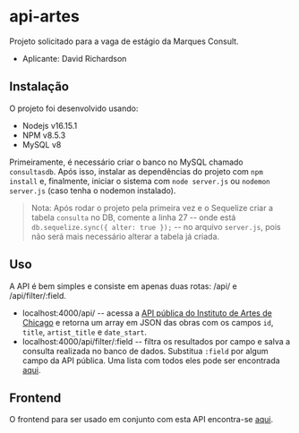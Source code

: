 # api-artes

Projeto solicitado para a vaga de estágio da Marques Consult.

- Aplicante: David Richardson

## Instalação

O projeto foi desenvolvido usando:

- Nodejs v16.15.1
- NPM v8.5.3
- MySQL v8

Primeiramente, é necessário criar o banco no MySQL chamado `consultasdb`. Após isso, instalar as dependências do projeto com `npm install` e, finalmente, iniciar o sistema com `node server.js` ou `nodemon server.js` (caso tenha o nodemon instalado).

> Nota: Após rodar o projeto pela primeira vez e o Sequelize criar a tabela `consulta` no DB, comente a linha 27 -- onde está `db.sequelize.sync({ alter: true });` -- no arquivo `server.js`, pois não será mais necessário alterar a tabela já criada.

## Uso

A API é bem simples e consiste em apenas duas rotas: /api/ e /api/filter/:field.

- localhost:4000/api/ -- acessa a [API pública do Instituto de Artes de Chicago](https://www.artic.edu/open-access/public-api) e retorna um array em JSON das obras com os campos `id`, `title`, `artist_title` e `date_start`.
- localhost:4000/api/filter/:field -- filtra os resultados por campo e salva a consulta realizada no banco de dados. Substitua `:field` por algum campo da API pública. Uma lista com todos eles pode ser encontrada [aqui](https://api.artic.edu/docs/#collections-2).

## Frontend

O frontend para ser usado em conjunto com esta API encontra-se [aqui](https://github.com/nosdrahcirvsky/artes-api-fetch).
